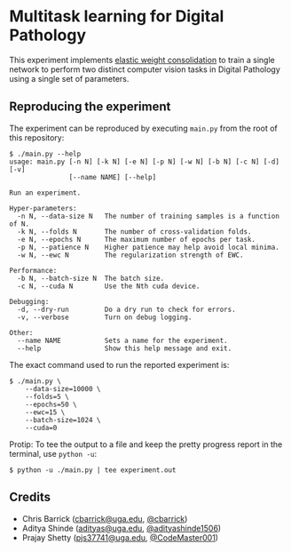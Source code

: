 # Multitask learning for Digital Pathology

This experiment implements [elastic weight consolidation][ewc] to train a single
network to perform two distinct computer vision tasks in Digital Pathology using
a single set of parameters.

[ewc]: https://arxiv.org/abs/1612.00796


## Reproducing the experiment

The experiment can be reproduced by executing `main.py` from the root of this
repository:

```
$ ./main.py --help
usage: main.py [-n N] [-k N] [-e N] [-p N] [-w N] [-b N] [-c N] [-d] [-v]
               [--name NAME] [--help]

Run an experiment.

Hyper-parameters:
  -n N, --data-size N   The number of training samples is a function of N.
  -k N, --folds N       The number of cross-validation folds.
  -e N, --epochs N      The maximum number of epochs per task.
  -p N, --patience N    Higher patience may help avoid local minima.
  -w N, --ewc N         The regularization strength of EWC.

Performance:
  -b N, --batch-size N  The batch size.
  -c N, --cuda N        Use the Nth cuda device.

Debugging:
  -d, --dry-run         Do a dry run to check for errors.
  -v, --verbose         Turn on debug logging.

Other:
  --name NAME           Sets a name for the experiment.
  --help                Show this help message and exit.
```

The exact command used to run the reported experiment is:

```
$ ./main.py \
    --data-size=10000 \
    --folds=5 \
    --epochs=50 \
    --ewc=15 \
    --batch-size=1024 \
    --cuda=0
```

Protip: To tee the output to a file and keep the pretty progress report in the
terminal, use `python -u`:

```
$ python -u ./main.py | tee experiment.out
```


## Credits
- Chris Barrick (cbarrick@uga.edu, [@cbarrick](github.com/cbarrick))
- Aditya Shinde (adityas@uga.edu, [@adityashinde1506](github.com/adityashinde1506))
- Prajay Shetty (pjs37741@uga.edu, [@CodeMaster001](github.com/CodeMaster001))
